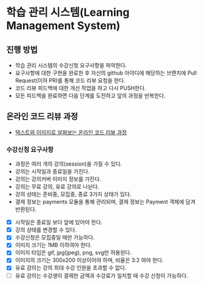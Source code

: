 # 학습 관리 시스템(Learning Management System)

## 진행 방법

* 학습 관리 시스템의 수강신청 요구사항을 파악한다.
* 요구사항에 대한 구현을 완료한 후 자신의 github 아이디에 해당하는 브랜치에 Pull Request(이하 PR)를 통해 코드 리뷰 요청을 한다.
* 코드 리뷰 피드백에 대한 개선 작업을 하고 다시 PUSH한다.
* 모든 피드백을 완료하면 다음 단계를 도전하고 앞의 과정을 반복한다.

## 온라인 코드 리뷰 과정

* [텍스트와 이미지로 살펴보는 온라인 코드 리뷰 과정](https://github.com/next-step/nextstep-docs/tree/master/codereview)

### 수강신청 요구사항

+ 과정은 여러 개의 강의(session)을 가질 수 있다.
+ 강의는 시작일과 종료일을 가진다.
+ 강의는 강의커버 이미지 정보를 가진다.
+ 강의는 무료 강의, 유료 강의로 나뉜다.
+ 강의 상태는 준비중, 모집중, 종료 3가지 상태가 있다.
+ 결제 정보는 payments 모듈을 통해 관리되며, 결제 정보는 Payment 객체에 담겨 반환된다.

+ [x] 시작일은 종료일 보다 앞에 있어야 한다.
+ [x] 강의 상태를 변경할 수 있다.
+ [x] 수강신청은 모집중일 때만 가능하다.
+ [x] 이미지 크기는 1MB 이하여야 한다.
+ [x] 이미지 타입은 gif, jpg(jpeg), png, svg만 허용된다.
+ [x] 이미지의 크기는 300x200 이상이어야 하며, 비율은 3:2 여야 한다.
+ [x] 유료 강의는 강의 최대 수강 인원을 초과할 수 없다.
+ [ ] 유료 강의는 수강생이 결제한 금액과 수강료가 일치할 때 수강 신청이 가능하다.
